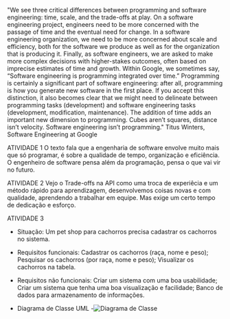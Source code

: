 "We see three critical differences between programming and software engineering: time, scale, and the trade-offs at play. On a software engineering project, engineers need to be more concerned with the passage of time and the eventual need for change. In a software engineering organization, we need to be more concerned about scale and efficiency, both for the software we produce as well as for the organization that is producing it. Finally, as software engineers, we are asked to make more complex decisions with higher-stakes outcomes, often based on imprecise estimates of time and growth. Within Google, we sometimes say, “Software engineering is programming integrated over time.” Programming is certainly a significant part of software engineering: after all, programming is how you generate new software in the first place. If you accept this distinction, it also becomes clear that we might need to delineate between programming tasks (development) and software engineering tasks (development, modification, maintenance). The addition of time adds an important new dimension to programming. Cubes aren’t squares, distance isn’t velocity. Software engineering isn’t programming."
Titus Winters, Software Engineering at Google

ATIVIDADE 1
O texto fala que a engenharia de software envolve muito mais que só programar, é sobre a qualidade de tempo, organização e eficiência. O engenheiro de software pensa além da programação, pensa o que vai vir no futuro.

ATIVIDADE 2
Vejo o Trade-offs na API como uma troca de experiêcia e um método rápido para aprendizagem, desenvolvemos coisas novas e com qualidade, aprendendo a trabalhar em equipe. Mas exige um certo tempo de dedicação e esforço.

ATIVIDADE 3
- Situação: 
Um pet shop para cachorros precisa cadastrar os cachorros no sistema.

- Requisitos funcionais: 
Cadastrar os cachorros (raça, nome e peso);
Pesquisar os cachorros (por raça, nome e peso);
Visualizar os cachorros na tabela.

- Requisitos não funcionais:
Criar um sistema com uma boa usabilidade;
Criar um sistema que tenha uma boa visualização e facilidade;
Banco de dados para armazenamento de informações.

- Diagrama de Classe UML
-![Diagrama de Classe](https://user-images.githubusercontent.com/102235722/202477337-5e0270fd-3f3a-4a19-bb51-24ebfbbeecc2.png)
 





